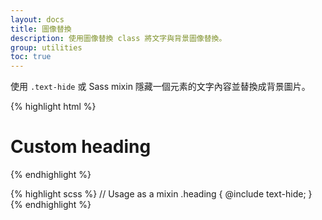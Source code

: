 ```yaml
---
layout: docs
title: 圖像替換
description: 使用圖像替換 class 將文字與背景圖像替換。
group: utilities
toc: true
---
```


使用 `.text-hide` 或 Sass mixin 隱藏一個元素的文字內容並替換成背景圖片。

{% highlight html %}
<h1 class="text-hide">Custom heading</h1>
{% endhighlight %}

{% highlight scss %}
// Usage as a mixin
.heading {
  @include text-hide;
}
{% endhighlight %}
